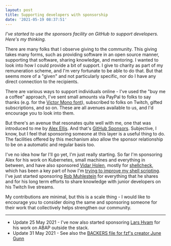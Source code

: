 ```yaml
---
layout: post
title: Supporting developers with sponsorship
date: '2021-05-19 08:37:51'
---
```


_I've started to use the sponsors facility on GitHub to support developers. Here's my thinking._

There are many folks that I observe giving to the community. This giving takes many forms, such as providing software in an open source manner, supporting that software, sharing knowledge, and mentoring. I wanted to look into how I could provide a bit of support. I give to charity as part of my remuneration scheme, and I'm very fortunate to be able to do that. But that seems more of a "given" and not particularly specific, nor do I have any direct connection to the recipients.

There are various ways to support individuals online - I've used the "buy me a coffee" approach, I've sent small amounts via PayPal to folks to say thanks (e.g. for the [Victor Mono font](https://rubjo.github.io/victor-mono/)), subscribed to folks on Twitch, gifted subscriptions, and so on. These are all avenues available to us, and I'd encourage you to look into them.

But there's an avenue that resonates quite well with me, one that was introduced to me by [Alex Ellis](https://github.com/alexellis). And that's [GitHub Sponsors](https://github.com/sponsors). Subjective, I know, but I feel that sponsoring someone at this layer is a useful thing to do. The facilities offered by this mechanism also allow the sponsor relationship to be on a automatic and regular basis too.

I've no idea how far I'll go yet, I'm just really starting. So far I'm sponsoring Alex for his work on Kubernetes, small machines and everything in between, and have also sponsored [Vidar Holen](https://github.com/koalaman), mostly for [shellcheck](https://github.com/koalaman/shellcheck), which has been a key part of how I'm [trying to improve my shell scripting](https://qmacro.org/2020/10/05/improving-my-shell-scripting). I've just started sponsoring [Rob Muhlestein](https://github.com/rwxrob) for everything that he shares and for his long term efforts to share knowledge with junior developers on his Twitch live streams.

My contributions are minimal, but this is a scale thing - I would like to encourage you to consider doing the same and sponsoring someone for their work that collectively helps strengthen our community.

---

* Update 25 May 2021 - I've now also started sponsoring [Lars Hvam](https://github.com/sponsors/larshp) for his work on ABAP outside the stack.
* Update 31 May 2021 - See also the [BACKERS file for fzf's creator June Gunn](https://github.com/junegunn/junegunn/blob/main/BACKERS.md)
